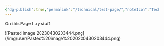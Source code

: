 ```yaml
---
{"dg-publish":true,"permalink":"/technical/test-page/","noteIcon":"Technical","created":"2023-04-30T20:33:59.762+02:00","updated":"2023-04-30T20:36:06.624+02:00"}
---
```


On this Page I try stuff

<div mix-blend-mode: lighten >
![Pasted image 20230430203444.png](/img/user/Pasted%20image%2020230430203444.png)
</div>